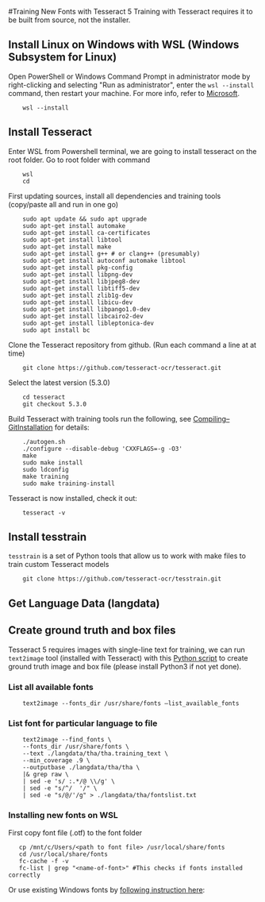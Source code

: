#Training New Fonts with Tesseract 5
Training with Tesseract requires it to be built from source, not the installer.
## Install Linux on Windows with WSL (Windows Subsystem for Linux)
Open PowerShell or Windows Command Prompt in administrator mode by right-clicking and selecting "Run as administrator", enter the `wsl --install` command, then restart your machine. For more info, refer to [Microsoft](https://learn.microsoft.com/en-us/windows/wsl/setup/environment#set-up-your-linux-username-and-password).

```
	wsl --install
```

## Install Tesseract
Enter WSL from Powershell terminal, we are going to install tesseract on the root folder. Go to root folder with command

```
	wsl
	cd
```

First updating sources, install all dependencies and training tools (copy/paste all and run in one go)

```
	sudo apt update && sudo apt upgrade
	sudo apt-get install automake
	sudo apt-get install ca-certificates 
	sudo apt-get install libtool
	sudo apt-get install make
	sudo apt-get install g++ # or clang++ (presumably)
	sudo apt-get install autoconf automake libtool
	sudo apt-get install pkg-config
	sudo apt-get install libpng-dev
	sudo apt-get install libjpeg8-dev
	sudo apt-get install libtiff5-dev
	sudo apt-get install zlib1g-dev
	sudo apt-get install libicu-dev
	sudo apt-get install libpango1.0-dev
	sudo apt-get install libcairo2-dev
	sudo apt-get install libleptonica-dev
	sudo apt install bc

```

Clone the Tesseract repository from github. (Run each command a line at at time)

```
	git clone https://github.com/tesseract-ocr/tesseract.git

```

Select the latest version (5.3.0)

```
	cd tesseract
	git checkout 5.3.0
```

Build Tesseract with training tools run the following, see [Compiling–GitInstallation](https://tesseract-ocr.github.io/tessdoc/Compiling-%E2%80%93-GitInstallation.md) for details:

```
	./autogen.sh
	./configure --disable-debug 'CXXFLAGS=-g -O3'
	make
	sudo make install
	sudo ldconfig
	make training
	sudo make training-install    
```

Tesseract is now installed, check it out:

```
	tesseract -v
```

## Install tesstrain
`tesstrain` is a set of Python tools that allow us to work with make files to train custom Tesseract models

```
	git clone https://github.com/tesseract-ocr/tesstrain.git
``` 

## Get Language Data (langdata)


## Create ground truth and box files
Tesseract 5 requires images with single-line text for training, we can run `text2image` tool (installed with Tesseract) with this [Python script](https://github.com/astutejoe/tesseract_tutorial/blob/main/split_training_text.py) to create ground truth image and box file (please install Python3 if not yet done).

### List all available fonts

```
	text2image --fonts_dir /usr/share/fonts –list_available_fonts
```

### List font for particular language to file

```
	text2image --find_fonts \
	--fonts_dir /usr/share/fonts \
	--text ./langdata/tha/tha.training_text \
	--min_coverage .9 \
	--outputbase ./langdata/tha/tha \
	|& grep raw \
	| sed -e 's/ :.*/@ \\/g' \
	| sed -e "s/^/  '/" \
	| sed -e "s/@/'/g" > ./langdata/tha/fontslist.txt
 ```

### Installing new fonts on WSL
First copy font file (.otf) to the font folder

 ```
	cp /mnt/c/Users/<path to font file> /usr/local/share/fonts
	cd /usr/local/share/fonts
	fc-cache -f -v
	fc-list | grep "<name-of-font>" #This checks if fonts installed correctly
 ```

Or use existing Windows fonts by [following instruction here](https://x410.dev/cookbook/wsl/sharing-windows-fonts-with-wsl/):
